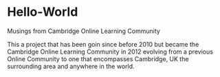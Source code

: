 # Hello-World
Musings from Cambridge Online Learning Community

This a project that has been goin since before 2010 but became the Cambridge Online Learning Community in 2012 evolving 
from a previous Online Community to one that encompasses Cambridge, UK the surrounding area and anywhere in the world. 

